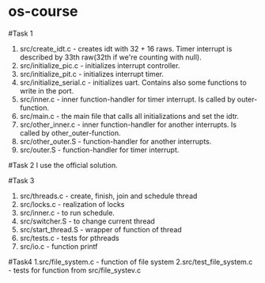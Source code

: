 # os-course

#Task 1
1. src/create_idt.c - creates idt with 32 + 16 raws. Timer interrupt is described by 33th raw(32th if we're counting with null).
2. src/initialize_pic.c - initializes interrupt controller.
3. src/initialize_pit.c - initializes interrupt timer.
4. src/initialize_serial.c - initializes uart. Contains also some functions to write in the port.
5. src/inner.c - inner function-handler for timer interrupt. Is called by outer-function.
6. src/main.c - the main file that calls all initializations and set the idtr.
7. src/other_inner.c - inner function-handler for another interrupts. Is called by other_outer-function.
8. src/other_outer.S - function-handler for another interrupts.
9. src/outer.S - function-handler for timer interrupt.

#Task 2
I use the official solution.

#Task 3
1. src/threads.c - create, finish, join and schedule thread 
2. src/locks.c - realization of locks
3. src/inner.c - to run schedule.
4. src/switcher.S - to change current thread
5. src/start_thread.S - wrapper of function of thread
2. src/tests.c - tests for pthreads
3. src/io.c - function printf

#Task4
1.src/file_system.c - function of file system
2.src/test_file_system.c - tests for function from src/file_systev.c
